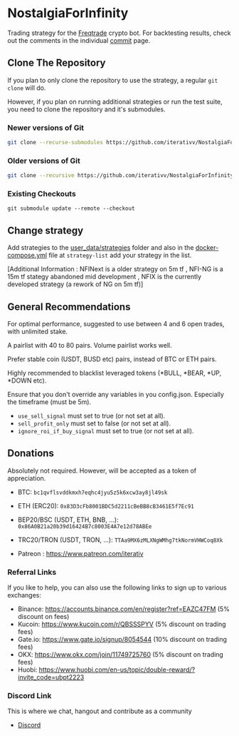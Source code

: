 # NostalgiaForInfinity
Trading strategy for the [Freqtrade](https://www.freqtrade.io) crypto bot. For backtesting results, check out the comments in the individual [commit](https://github.com/iterativv/NostalgiaForInfinity/commits/main) page.

## Clone The Repository
If you plan to only clone the repository to use the strategy, a regular ``git clone`` will do.

However, if you plan on running additional strategies or run the test suite, you need to clone
the repository and it's submodules.

### Newer versions of Git

```bash
git clone --recurse-submodules https://github.com/iterativv/NostalgiaForInfinity.git checkout-path
```

### Older versions of Git

```bash
git clone --recursive https://github.com/iterativv/NostalgiaForInfinity.git checkout-path
```

### Existing Checkouts
```
git submodule update --remote --checkout
```


## Change strategy

Add strategies to the [user_data/strategies](user_data/strategies) folder and also in the [docker-compose.yml](docker-compose.yml) file at `strategy-list` add your strategy in the list.

[Additional Information : NFINext is a older strategy on 5m tf , NFI-NG is a 15m tf stategy abandoned mid development , NFIX is the currently developed strategy (a rework of NG on 5m tf)]

## General Recommendations

For optimal performance, suggested to use between 4 and 6 open trades, with unlimited stake.

A pairlist with 40 to 80 pairs. Volume pairlist works well.

Prefer stable coin (USDT, BUSD etc) pairs, instead of BTC or ETH pairs.

Highly recommended to blacklist leveraged tokens (*BULL, *BEAR, *UP, *DOWN etc).

Ensure that you don't override any variables in you config.json. Especially the timeframe (must be 5m).

* `use_sell_signal` must set to true (or not set at all).
* `sell_profit_only` must set to false (or not set at all).
* `ignore_roi_if_buy_signal` must set to true (or not set at all).

## Donations

Absolutely not required. However, will be accepted as a token of appreciation.

* BTC: `bc1qvflsvddkmxh7eqhc4jyu5z5k6xcw3ay8jl49sk`
* ETH (ERC20): `0x83D3cFb8001BDC5d2211cBeBB8cB3461E5f7Ec91`
* BEP20/BSC (USDT, ETH, BNB, ...): `0x86A0B21a20b39d16424B7c8003E4A7e12d78ABEe`
* TRC20/TRON (USDT, TRON, ...): `TTAa9MX6zMLXNgWMhg7tkNormVHWCoq8Xk`

* Patreon : https://www.patreon.com/iterativ

### Referral Links

If you like to help, you can also use the following links to sign up to various exchanges:

* Binance: https://accounts.binance.com/en/register?ref=EAZC47FM (5% discount on fees)
* Kucoin: https://www.kucoin.com/r/QBSSSPYV (5% discount on trading fees)
* Gate.io: https://www.gate.io/signup/8054544 (10% discount on trading fees)
* OKX: https://www.okx.com/join/11749725760 (5% discount on trading fees)
* Huobi: https://www.huobi.com/en-us/topic/double-reward/?invite_code=ubpt2223

### Discord Link

This is where we chat, hangout and contribute as a community

* [Discord](https://discord.gg/DeAmv3btxQ)
